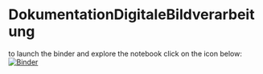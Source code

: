 # DokumentationDigitaleBildverarbeitung

to launch the binder and explore the notebook click on the icon below:
[![Binder](https://mybinder.org/badge_logo.svg)](https://mybinder.org/v2/gh/nikolasgross/DigitaleBildverarbeitungCode/main?labpath=DeepDiveNeuronalNet.ipynb)
